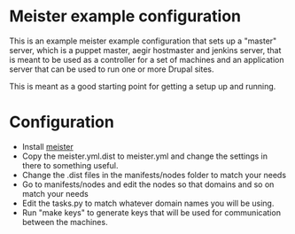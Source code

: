 # Meister example configuration

This is an example meister example configuration that sets up a
"master" server, which is a puppet master, aegir hostmaster and
jenkins server, that is meant to be used as a controller for a set of
machines and an application server that can be used to run one or more
Drupal sites.

This is meant as a good starting point for getting a setup up and
running.

# Configuration

* Install [meister](https://github.com/WKLive/meister)
* Copy the meister.yml.dist to meister.yml and change the settings in
  there to something useful.
* Change the .dist files in the manifests/nodes folder to match your
  needs
* Go to manifests/nodes and edit the nodes so that domains and so on
  match your needs
* Edit the tasks.py to match whatever domain names you will be using.
* Run "make keys" to generate keys that will be used for communication
  between the machines.
